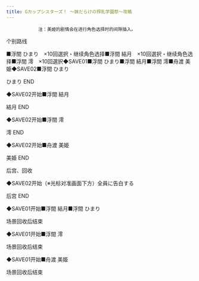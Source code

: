 ```yaml
---
title: Gカップシスターズ！ ～妹だらけの搾乳学園祭～攻略
---
```


                注：美姫的剧情会在进行角色选择时的间隙插入。

个别路线

■浮間 ひまり　×10回選択・继续角色选择■浮間 結月　×10回選択・继续角色选择■浮間 澪　×10回選択◆SAVE01■浮間 ひまり■浮間 結月■浮間 澪■舟渡 美姫◆SAVE02■浮間 ひまり

ひまり END

◆SAVE02开始■浮間 結月

結月 END

◆SAVE02开始■浮間 澪

澪 END

◆SAVE02开始■舟渡 美姫

美姫 END

后宫、回收

◆SAVE02开始（※光标对准画面下方）全員に告白する

后宫 END

◆SAVE01开始■浮間 結月■浮間 ひまり

场景回收后结束

◆SAVE01开始■浮間 澪

场景回收后结束

◆SAVE01开始■舟渡 美姫

场景回收后结束
              
